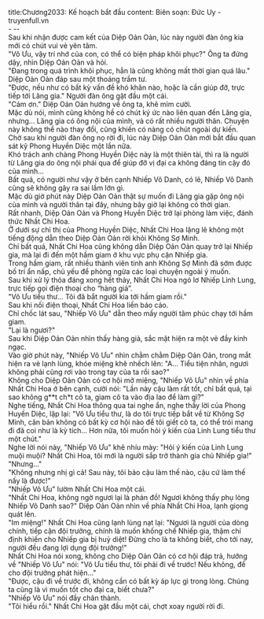 title:Chương2033: Kế hoạch bắt đầu
content:
Biên soạn: Đức Uy - truyenfull.vn<br>- --<br>Sau khi nhận được cam kết của Diệp Oản Oản, lúc này người đàn ông kia mới có chút vui vẻ yên tâm.<br>"Vô Ưu, vậy trí nhớ của con, có thể có biện pháp khôi phục?" Ông ta đứng dậy, nhìn Diệp Oản Oản và hỏi.<br>"Đang trong quá trình khôi phục, hẳn là cũng không mất thời gian quá lâu." Diệp Oản Oản đáp sau một thoáng trầm tư.<br>"Được, nếu như có bất kỳ vấn đề khó khăn nào, hoặc là cần giúp đỡ, trực tiếp tới Lăng gia." Người đàn ông gật đầu một cái.<br>"Cảm ơn." Diệp Oản Oản hướng về ông ta, khẽ mỉm cười.<br>Mặc dù nói, mình cũng không hề có chút ký ức nào liên quan đến Lăng gia, nhưng... Lăng gia có ông nội của mình, và có rất nhiều người thân. Chuyện này không thể nào thay đổi, cũng khiến có nàng có chút ngoài dự kiến.<br>Chờ sau khi người đàn ông nọ rời đi, lúc này Diệp Oản Oản mới bắt đầu quan sát kỹ Phong Huyền Diệc một lần nữa.<br>Khó trách anh chàng Phong Huyền Diệc này là một thiên tài, thì ra là người từ Lăng gia do ông nội phái qua để giúp đỡ vị đại ca không đáng tin cậy đó của mình...<br>Bất quá, có người như vậy ở bên cạnh Nhiếp Vô Danh, có lẽ, Nhiếp Vô Danh cũng sẽ không gây ra sai lầm lớn gì.<br>Mặc dù giờ phút này Diệp Oản Oản thật sự muốn đi Lăng gia gặp ông nội của mình và người thân tại đây, nhưng bây giờ lại không có thời gian.<br>Rất nhanh, Diệp Oản Oản và Phong Huyền Diệc trở lại phòng làm việc, đánh thức Nhất Chi Hoa.<br>Ở dưới sự chỉ thị của Phong Huyền Diệc, Nhất Chi Hoa lặng lẽ không một tiếng động dẫn theo Diệp Oản Oản rời khỏi Không Sợ Minh.<br>Chỉ bất quá, Nhất Chi Hoa cũng không dẫn Diệp Oản Oản quay trở lại Nhiếp gia, mà lại đi đến một hầm giam ở khu vực phụ cận Nhiếp gia.<br>Trong hầm giam, rất nhiều thành viên tinh anh Không Sợ Minh đã sớm được bố trí ẩn nấp, chủ yếu để phòng ngừa các loại chuyện ngoài ý muốn.<br>Sau khi xử lý thỏa đáng xong hết thảy, Nhất Chi Hoa ngó lơ Nhiếp Linh Lung, trực tiếp gọi điện thoại cho “hàng giả”.<br>"Vô Ưu tiểu thư... Tôi đã bắt người kia tới hầm giam rồi."<br>Sau khi nối điện thoại, Nhất Chi Hoa liền báo cáo.<br>Chỉ chốc lát sau, "Nhiếp Vô Ưu" dẫn theo mấy người tâm phúc chạy tới hầm giam.<br>"Lại là ngươi?"<br>Sau khi Diệp Oản Oản nhìn thấy hàng giả, sắc mặt hiện ra một vẻ đầy kinh ngạc.<br>Vào giờ phút này, "Nhiếp Vô Ưu" nhìn chằm chằm Diệp Oản Oản, trong mắt hiện ra vẻ lạnh lùng, khóe miệng khẽ nhếch lên: "A... Tiểu tiện nhân, ngươi không phải cũng rơi vào trong tay của ta rồi sao?"<br>Không cho Diệp Oản Oản có cơ hội mở miệng, "Nhiếp Vô Ưu" nhìn về phía Nhất Chi Hoa ở bên cạnh, cười nói: "Lần này cậu làm rất tốt, chỉ bất quá, tại sao không g**t ch*t cô ta, giam cô ta vào địa lao để làm gì?"<br>Nghe tiếng, Nhất Chi Hoa thông qua tai nghe ẩn, nghe thấy lời của Phong Huyền Diệc, lặp lại: "Vô Ưu tiểu thư, là do tôi trực tiếp bắt về từ Không Sợ Minh, căn bản không có bất kỳ cơ hội nào để tôi giết cô ta, có thể trói mang đi đã coi như là kỳ tích... Hơn nữa, tôi muốn hỏi ý kiến của Linh Lung tiểu thư một chút."<br>Nghe lời nói này, "Nhiếp Vô Ưu" khẽ nhíu mày: "Hỏi ý kiến của Linh Lung muội muội? Nhất Chi Hoa, tôi mới là người sắp trở thành gia chủ Nhiếp gia!"<br>"Nhưng..."<br>"Không nhưng nhị gì cả! Sau này, tôi bảo cậu làm thế nào, cậu cứ làm thế nấy là được!"<br>"Nhiếp Vô Ưu" lườm Nhất Chi Hoa một cái.<br>"Nhất Chi Hoa, không ngờ ngươi lại là phản đồ! Ngươi không thấy phụ lòng Nhiếp Vô Danh sao?" Diệp Oản Oản nhìn về phía Nhất Chi Hoa, lạnh giọng quát lên.<br>"Im miệng!" Nhất Chi Hoa cũng lạnh lùng nạt lại: "Ngươi là người của dòng chính, tiếp cận đội trưởng, chính là muốn khống chế Nhiếp gia, thậm chí định khiến cho Nhiếp gia bị huỷ diệt! Đừng cho là ta không biết, cho tới nay, người đều đang lợi dụng đội trưởng!"<br>Nhất Chi Hoa nói xong, không cho Diệp Oản Oản có cơ hội đáp trả, hướng về "Nhiếp Vô Ưu" nói: "Vô Ưu tiểu thư, tôi phải đi về trước! Nếu không, để cho đội trưởng phát hiện..."<br>"Được, cậu đi về trước đi, không cần có bất kỳ áp lực gì trong lòng. Chúng ta cũng là vì muốn tốt cho đại ca, biết chưa?"<br>"Nhiếp Vô Ưu" nói đầy chân thành.<br>"Tôi hiểu rồi." Nhất Chi Hoa gật đầu một cái, chợt xoay người rời đi.